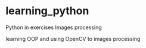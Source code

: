 # learning_python
Python in exercises
Images processing

learning OOP and using OpenCV to images processing
